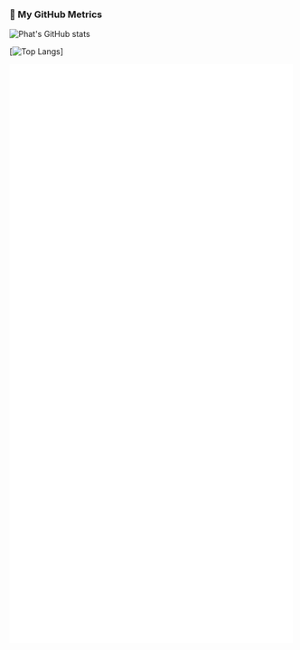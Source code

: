 ### 🧩 My GitHub Metrics
![Phat's GitHub stats](https://github-readme-stats-orcin-seven-45.vercel.app/api?username=tamioEcoligo&show_icons=true&hide=stars,issues&theme=highcontrast&include_all_commits=true)

[![Top Langs](https://github-readme-stats-orcin-seven-45.vercel.app/api/top-langs/?username=tamioEcoligo)]

![Metrics](./github-metrics.svg)

